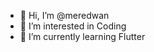 - 👋 Hi, I’m @meredwan
- 👀 I’m interested in Coding
- 🌱 I’m currently learning Flutter


<!---
meredwan/meredwan is a ✨ special ✨ repository because its `README.md` (this file) appears on your GitHub profile.
You can click the Preview link to take a look at your changes.
--->
